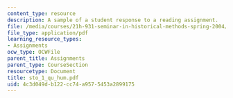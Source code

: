 ```yaml
---
content_type: resource
description: A sample of a student response to a reading assignment.
file: /media/courses/21h-931-seminar-in-historical-methods-spring-2004/4c3d049db122cc74a9575453a2899175_sto_1_qu_hum.pdf
file_type: application/pdf
learning_resource_types:
- Assignments
ocw_type: OCWFile
parent_title: Assignments
parent_type: CourseSection
resourcetype: Document
title: sto_1_qu_hum.pdf
uid: 4c3d049d-b122-cc74-a957-5453a2899175
---
```

